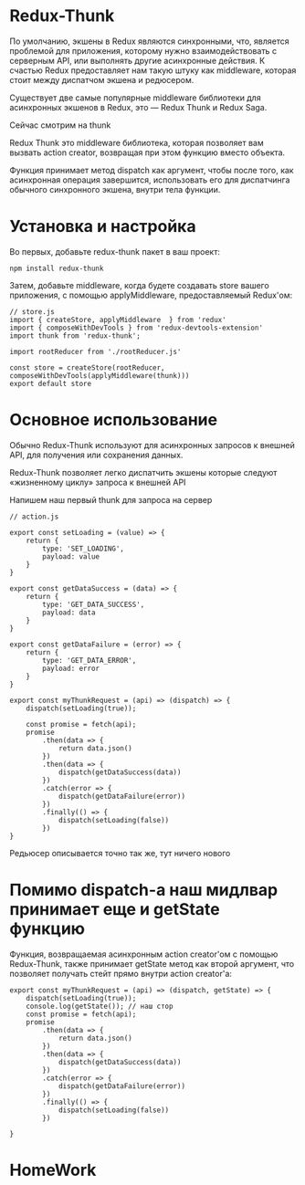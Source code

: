 # Redux-Thunk

По умолчанию, экшены в Redux являются синхронными, что, является проблемой для приложения, которому нужно взаимодействовать с серверным API, или выполнять другие асинхронные действия. К счастью Redux предоставляет нам такую штуку как middleware, которая стоит между диспатчом экшена и редюсером. 

Существует две самые популярные middleware библиотеки для асинхронных экшенов в Redux, это — Redux Thunk и Redux Saga.

Сейчас смотрим на thunk

Redux Thunk это middleware библиотека, которая позволяет вам вызвать action creator, возвращая при этом функцию вместо объекта. 

Функция принимает метод dispatch как аргумент, чтобы после того, как асинхронная операция завершится, использовать его для диспатчинга обычного синхронного экшена, внутри тела функции.

# Установка и настройка

Во первых, добавьте redux-thunk пакет в ваш проект:

```
npm install redux-thunk

```

Затем, добавьте middleware, когда будете создавать store вашего приложения, с помощью applyMiddleware, предоставляемый Redux'ом:

```
// store.js
import { createStore, applyMiddleware  } from 'redux'
import { composeWithDevTools } from 'redux-devtools-extension'
import thunk from 'redux-thunk';

import rootReducer from './rootReducer.js'

const store = createStore(rootReducer, composeWithDevTools(applyMiddleware(thunk)))
export default store

```

# Основное использование

Обычно Redux-Thunk используют для асинхронных запросов к внешней API, для получения или сохранения данных. 

Redux-Thunk позволяет легко диспатчить экшены которые следуют «жизненному циклу» запроса к внешней API

Напишем наш первый thunk для запроса на сервер

```
// action.js

export const setLoading = (value) => {
    return {
        type: 'SET_LOADING',
        payload: value
    }
}

export const getDataSuccess = (data) => {
    return {
        type: 'GET_DATA_SUCCESS',
        payload: data
    }
}

export const getDataFailure = (error) => {
    return {
        type: 'GET_DATA_ERROR',
        payload: error
    }
}

export const myThunkRequest = (api) => (dispatch) => {
    dispatch(setLoading(true));

    const promise = fetch(api);
    promise
        .then(data => {
            return data.json()
        })
        .then(data => {
            dispatch(getDataSuccess(data))
        })
        .catch(error => {
            dispatch(getDataFailure(error))
        })
        .finally(() => {
            dispatch(setLoading(false))
        })
}

```

Редьюсер описывается точно так же, тут ничего нового


# Помимо dispatch-а наш мидлвар принимает еще и getState функцию

Функция, возвращаемая асинхронным action creator'ом с помощью Redux-Thunk, также принимает getState метод как второй аргумент, что позволяет получать стейт прямо внутри action creator'а:

```
export const myThunkRequest = (api) => (dispatch, getState) => {
    dispatch(setLoading(true));
    console.log(getState()); // наш стор
    const promise = fetch(api);
    promise
        .then(data => {
            return data.json()
        })
        .then(data => {
            dispatch(getDataSuccess(data))
        })
        .catch(error => {
            dispatch(getDataFailure(error))
        })
        .finally(() => {
            dispatch(setLoading(false))
        })

}

```

# HomeWork

